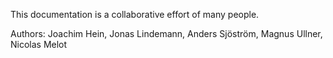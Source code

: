 This documentation is a collaborative effort of many people.

Authors: Joachim Hein, Jonas Lindemann, Anders Sjöström, Magnus Ullner, Nicolas Melot

